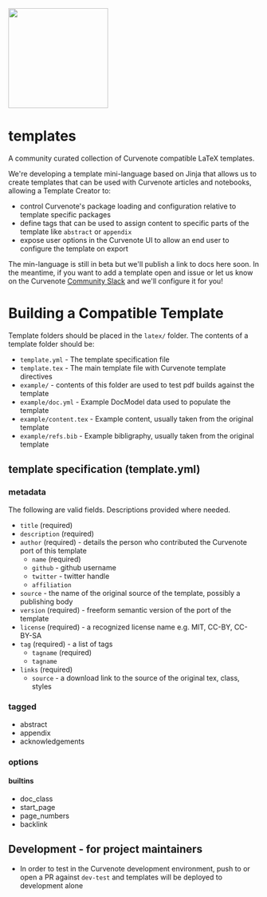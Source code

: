 <img src="https://storage.googleapis.com/iooxa-prod-1-wordpress/1/2020/09/logo-horizontal-dark.png" width="200" />

# templates

A community curated collection of Curvenote compatible LaTeX templates.

We're developing a template mini-language based on Jinja that allows us to create templates that can be used with Curvenote articles and notebooks, allowing a Template Creator to:

- control Curvenote's package loading and configuration relative to template specific packages
- define tags that can be used to assign content to specific parts of the template like `abstract` or `appendix`
- expose user options in the Curvenote UI to allow an end user to configure the template on export

The min-language is still in beta but we'll publish a link to docs here soon. In the meantime, if you want to add a template open and issue or let us know on the Curvenote [Community Slack](http://slack.curvenote.dev) and we'll configure it for you!

# Building a Compatible Template

Template folders should be placed in the `latex/` folder. The contents of a template folder should be:

- `template.yml` - The template specification file
- `template.tex` - The main template file with Curvenote template directives
- `example/` - contents of this folder are used to test pdf builds against the template
- `example/doc.yml` - Example DocModel data used to populate the template
- `example/content.tex` - Example content, usually taken from the original template
- `example/refs.bib` - Example bibligraphy, usually taken from the original template

## template specification (template.yml)

### metadata

The following are valid fields. Descriptions provided where needed.

- `title` (required)
- `description` (required)
- `author` (required) - details the person who contributed the Curvenote port of this template
  - `name` (required)
  - `github` - github username
  - `twitter` - twitter handle
  - `affiliation`
- `source` - the name of the original source of the template, possibly a publishing body
- `version` (required) - freeform semantic version of the port of the template
- `license` (required) - a recognized license name e.g. MIT, CC-BY, CC-BY-SA
- `tag` (required) - a list of tags
  - `tagname` (required)
  - `tagname`
- `links` (required)
  - `source` - a download link to the source of the original tex, class, styles

### tagged

- abstract
- appendix
- acknowledgements

### options

#### builtins

- doc_class
- start_page
- page_numbers
- backlink

## Development - for project maintainers

- In order to test in the Curvenote development environment, push to or open a PR against `dev-test` and templates will be deployed to development alone
